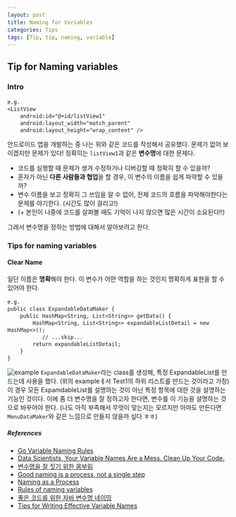 ```yaml
---
layout: post
title: Naming for Variables
categories: Tips
tags: [Tip, tip, naming, variable]
---
```


## Tip for Naming variables

### Intro
```
e.g.
<ListView
    android:id="@+id/listView1"
    android:layout_width="match_parent"
    android:layout_height="wrap_content" />
```
안드로이드 앱을 개발하는 중 나는 위와 같은 코드를 작성해서 공유했다.
문제가 없어 보이겠지만 문제가 있다!
정확히는 `listView1`과 같은 **변수명**에 대한 문제다.  

- 코드를 실행할 때 문제가 생겨 수정하거나 디버깅할 때 정확히 할 수 있을까?
- 혼자가 아닌 **다른 사람들과 협업**을 할 경우, 이 변수의 이름을 쉽게 파악할 수 있을까?
- 변수 이름을 보고 정확히 그 쓰임을 알 수 없어, 전체 코드의 흐름을 파악해야한다는 문제를 야기한다. (시간도 많이 걸리고!)
- (+ 본인이 나중에 코드를 살펴볼 때도 기억이 나지 않으면 많은 시간이 소요된다!!)

그래서 변수명을 정하는 방법에 대해서 알아보려고 한다.

### Tips for naming variables
#### Clear Name
일단 이름은 **명확**해야 한다. 이 변수가 어떤 역할을 하는 것인지 명확하게 표현을 할 수 있어야 한다.
```
e.g.
public class ExpandableDataMaker {
    public HashMap<String, List<String>> getData() {
        HashMap<String, List<String>> expandableListDetail = new HashMap<>();
           // ...skip...
        return expandableListDetail;
    }
}
```
![example](..\_images\naming_1.png)
`ExpandableDataMaker`라는 class를 생성해, 특정 ExpandableList를 만드는데 사용을 했다. (위의 exampleㅔ서 Test1의 하위 리스트를 만드는 것이라고 가정) 이 경우 모든 ExpamdableList를 설명하는 것이 아닌 특정 항목에 대한 것을 설명하는 기능인 것이다. 이에 좀 더 변수명을 잘 정하고자 한다면, 변수를 이 기능을 설명하는 것으로 바꾸어야 한다.
(나도 아직 부족해서 무엇이 맞는지는 모르지만 아마도 만든다면 `MenuDataMaker`와 같은 느낌으로 만들지 않을까 싶다 ㅎㅎ)



##### References
- [Go Variable Naming Rules](https://www.w3schools.com/go/go_variable_naming_rules.php)
- [Data Scientists, Your Variable Names Are a Mess. Clean Up Your Code.](https://builtin.com/data-science/variable-names)
- [변수명을 잘 짓기 위한 몸부림](https://brunch.co.kr/@wapj2000/29)
- [Good naming is a process, not a single step](https://arlobelshee.com/good-naming-is-a-process-not-a-single-step/)
- [Naming as a Process](https://www.digdeeproots.com/articles/on/naming-process/)
- [Rules of naming variables](https://1c-dn.com/library/rules_of_naming_variables/)
- [좋은 코드를 위한 자바 변수명 네이밍](https://tecoble.techcourse.co.kr/post/2020-04-24-variable_naming/)
- [Tips for Writing Effective Variable Names](https://medium.com/@ConnorFinnegan/tips-for-writing-effective-variable-names-ed869a4cfa9e)